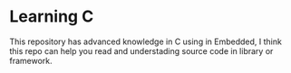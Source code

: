 # Learning C

This repository has advanced knowledge in C using in Embedded, I think this repo can help you read and understading source code in library or framework.